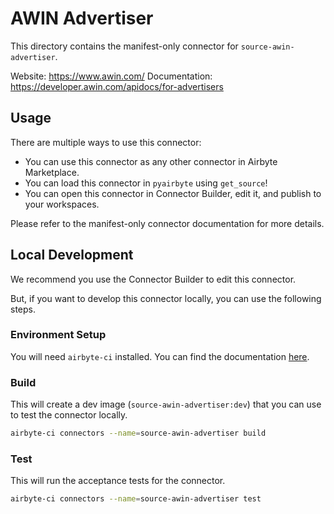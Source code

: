 # AWIN Advertiser
This directory contains the manifest-only connector for `source-awin-advertiser`.

Website: https://www.awin.com/
Documentation: https://developer.awin.com/apidocs/for-advertisers

## Usage
There are multiple ways to use this connector:
- You can use this connector as any other connector in Airbyte Marketplace.
- You can load this connector in `pyairbyte` using `get_source`!
- You can open this connector in Connector Builder, edit it, and publish to your workspaces.

Please refer to the manifest-only connector documentation for more details.

## Local Development
We recommend you use the Connector Builder to edit this connector.

But, if you want to develop this connector locally, you can use the following steps.

### Environment Setup
You will need `airbyte-ci` installed. You can find the documentation [here](airbyte-ci).

### Build
This will create a dev image (`source-awin-advertiser:dev`) that you can use to test the connector locally.
```bash
airbyte-ci connectors --name=source-awin-advertiser build
```

### Test
This will run the acceptance tests for the connector.
```bash
airbyte-ci connectors --name=source-awin-advertiser test
```

